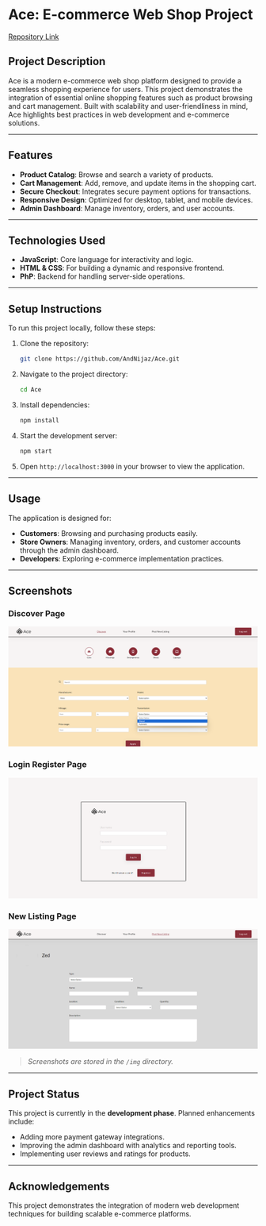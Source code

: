 # Ace: E-commerce Web Shop Project

[Repository Link](https://github.com/AndNijaz/Ace)

## Project Description
Ace is a modern e-commerce web shop platform designed to provide a seamless shopping experience for users. This project demonstrates the integration of essential online shopping features such as product browsing and cart management. Built with scalability and user-friendliness in mind, Ace highlights best practices in web development and e-commerce solutions.

---

## Features
- **Product Catalog**: Browse and search a variety of products.
- **Cart Management**: Add, remove, and update items in the shopping cart.
- **Secure Checkout**: Integrates secure payment options for transactions.
- **Responsive Design**: Optimized for desktop, tablet, and mobile devices.
- **Admin Dashboard**: Manage inventory, orders, and user accounts.

---

## Technologies Used
- **JavaScript**: Core language for interactivity and logic.
- **HTML & CSS**: For building a dynamic and responsive frontend.
- **PhP**: Backend for handling server-side operations.

---

## Setup Instructions
To run this project locally, follow these steps:

1. Clone the repository:

   ```bash
   git clone https://github.com/AndNijaz/Ace.git
   ```

2. Navigate to the project directory:

   ```bash
   cd Ace
   ```

3. Install dependencies:

   ```bash
   npm install
   ```

4. Start the development server:

   ```bash
   npm start
   ```

5. Open `http://localhost:3000` in your browser to view the application.

---

## Usage
The application is designed for:
- **Customers**: Browsing and purchasing products easily.
- **Store Owners**: Managing inventory, orders, and customer accounts through the admin dashboard.
- **Developers**: Exploring e-commerce implementation practices.

---

## Screenshots

### Discover Page
![Product Catalog](img/discover.png)

### Login Register Page
![Cart Management](img/login-register.png)

### New Listing Page
![Cart Management](img/new-listing.png)

> *Screenshots are stored in the `/img` directory.*

---

## Project Status
This project is currently in the **development phase**. Planned enhancements include:
- Adding more payment gateway integrations.
- Improving the admin dashboard with analytics and reporting tools.
- Implementing user reviews and ratings for products.

---

## Acknowledgements
This project demonstrates the integration of modern web development techniques for building scalable e-commerce platforms.
